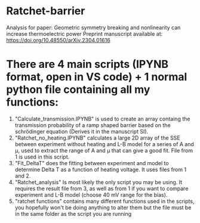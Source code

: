 # Ratchet-barrier
Analysis for paper: Geometric symmetry breaking and nonlinearity can increase thermoelectric power
Preprint manuscript available at: https://doi.org/10.48550/arXiv.2304.01616

# There are 4 main scripts (IPYNB format, open in VS code) + 1 normal python file containing all my functions:
1. 	"Calculate_transmission.IPYNB" is used to create an array containg the transmission probability of a 
	ramp shaped barrier based on the schrödinger equation (Derives it in the manuscript SI). 
2.	"Ratchet_no_heating.IPYNB" calculates a large 2D array of the SSE between experiment without heating and
	L-B model for a series of A and µ, used to extract the range of A and µ that can give a good fit. 
	File from 1 is used in this script.
3. 	"Fit_DeltaT" does the fitting between experiment and model to determine Delta T as a function of heating voltage. 
	It uses files from 1 and 2. 
4. 	"Ratchet_analysis" Is most likely the only script you may be using. It requires the result file from 3, 
	as well as from 1 if you want to compare experiment and L-B model (choose 40 mV range for the bias). 
5. 	"ratchet functions" contains many different functions used in the scripts, you hopefully won't be doing anything
	to alter them but the file must be in the same folder as the script you are running


